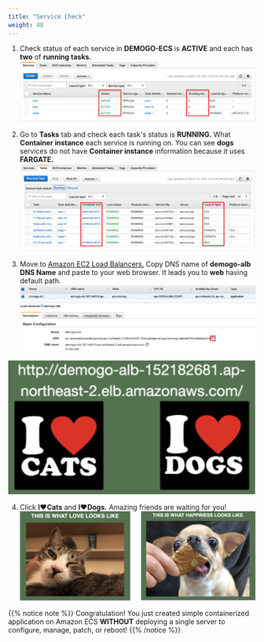 ```yaml
---
title: "Service Check"
weight: 48
---
```



1. Check status of each service in **DEMOGO-ECS** is **ACTIVE** and each has **two** of **running tasks.**
![ServiceCheck](../../../static/images/ecs/check/service_check.png)

1. Go to **Tasks** tab and check each task's status is **RUNNING.** What **Container instance** each service is running on. You can see **dogs** services do not have **Container instance** information because it uses **FARGATE.**
![MixedServiceCheck](../../../static/images/ecs/check/service_check_1.png) 


1. Move to [Amazon EC2 Load Balancers.](https://ap-northeast-2.console.aws.amazon.com/ec2/v2/home?region=ap-northeast-2#LoadBalancers:) Copy DNS name of **demogo-alb** **DNS Name** and paste to your web browser. It leads you to **web** having default path.
![ALBDNS](../../../static/images/ecs/check/service_check_2.png)

![WebMain](../../../static/images/intro/web.svg)

4. Click **I♥Cats** and **I♥Dogs.** Amazing friends are waiting for you!  
![catsdogs](../../../static/images/intro/catsdogs_jj.svg)

{{% notice note %}}
Congratulation! You just created simple containerized application on Amazon ECS **WITHOUT** deploying a single server to configure, manage, patch, or reboot!
{{% /notice %}}
 
